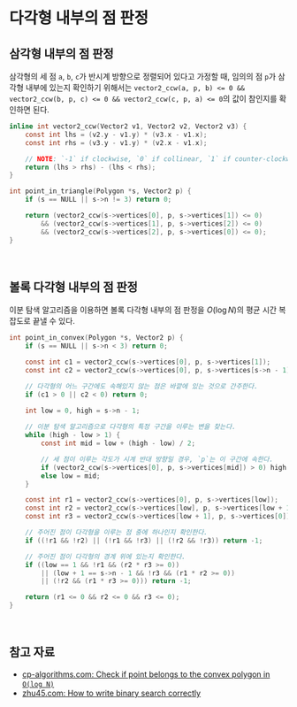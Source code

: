 # 다각형 내부의 점 판정

## 삼각형 내부의 점 판정

<!--

<img src="" alt="삼각형 내부의 점 판정"><br>

-->

삼각형의 세 점 `a`, `b`, `c`가 반시계 방향으로 정렬되어 있다고 가정할 때, 임의의 점 `p`가 삼각형 내부에 있는지 확인하기 위해서는 `vector2_ccw(a, p, b) <= 0 && vector2_ccw(b, p, c) <= 0 && vector2_ccw(c, p, a) <= 0`의 값이 참인지를 확인하면 된다.

```c
inline int vector2_ccw(Vector2 v1, Vector2 v2, Vector2 v3) {
    const int lhs = (v2.y - v1.y) * (v3.x - v1.x);
    const int rhs = (v3.y - v1.y) * (v2.x - v1.x);

    // NOTE: `-1` if clockwise, `0` if collinear, `1` if counter-clockwise
    return (lhs > rhs) - (lhs < rhs);
}

int point_in_triangle(Polygon *s, Vector2 p) {
    if (s == NULL || s->n != 3) return 0;

    return (vector2_ccw(s->vertices[0], p, s->vertices[1]) <= 0)
        && (vector2_ccw(s->vertices[1], p, s->vertices[2]) <= 0)
        && (vector2_ccw(s->vertices[2], p, s->vertices[0]) <= 0);
}
```

<br />

## 볼록 다각형 내부의 점 판정

<!--

<img src="" alt="볼록 다각형 내부의 점 판정"><br>

-->

이분 탐색 알고리즘을 이용하면 볼록 다각형 내부의 점 판정을 $O(\log N)$의 평균 시간 복잡도로 끝낼 수 있다.

```c
int point_in_convex(Polygon *s, Vector2 p) {
    if (s == NULL || s->n < 3) return 0;

    const int c1 = vector2_ccw(s->vertices[0], p, s->vertices[1]);
    const int c2 = vector2_ccw(s->vertices[0], p, s->vertices[s->n - 1]);

    // 다각형의 어느 구간에도 속해있지 않는 점은 바깥에 있는 것으로 간주한다.
    if (c1 > 0 || c2 < 0) return 0;

    int low = 0, high = s->n - 1;
     
    // 이분 탐색 알고리즘으로 다각형의 특정 구간을 이루는 변을 찾는다.
    while (high - low > 1) {
        const int mid = low + (high - low) / 2;

        // 세 점이 이루는 각도가 시계 반대 방향일 경우, `p`는 이 구간에 속한다.
        if (vector2_ccw(s->vertices[0], p, s->vertices[mid]) > 0) high = mid;
        else low = mid;
    }

    const int r1 = vector2_ccw(s->vertices[0], p, s->vertices[low]);
    const int r2 = vector2_ccw(s->vertices[low], p, s->vertices[low + 1]);
    const int r3 = vector2_ccw(s->vertices[low + 1], p, s->vertices[0]);

    // 주어진 점이 다각형을 이루는 점 중에 하나인지 확인한다.
    if ((!r1 && !r2) || (!r1 && !r3) || (!r2 && !r3)) return -1;

    // 주어진 점이 다각형의 경계 위에 있는지 확인한다.
    if ((low == 1 && !r1 && (r2 * r3 >= 0))
        || (low + 1 == s->n - 1 && !r3 && (r1 * r2 >= 0))
        || (!r2 && (r1 * r3 >= 0))) return -1;

    return (r1 <= 0 && r2 <= 0 && r3 <= 0);
}
```

<br />

## 참고 자료

- [cp-algorithms.com: Check if point belongs to the convex polygon in `O(log N)`](https://cp-algorithms.com/geometry/point-in-convex-polygon.html)
- [zhu45.com: How to write binary search correctly](https://zhu45.org/posts/2018/Jan/12/how-to-write-binary-search-correctly/)

<br />